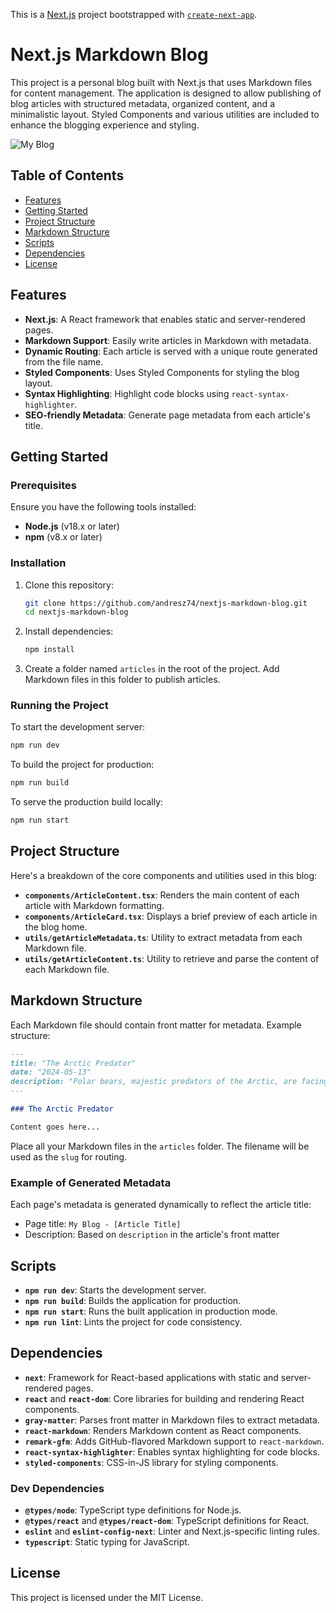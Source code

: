 This is a [Next.js](https://nextjs.org/) project bootstrapped with [`create-next-app`](https://github.com/vercel/next.js/tree/canary/packages/create-next-app).

# Next.js Markdown Blog

This project is a personal blog built with Next.js that uses Markdown files for content management. The application is designed to allow publishing of blog articles with structured metadata, organized content, and a minimalistic layout. Styled Components and various utilities are included to enhance the blogging experience and styling.

![My Blog](https://objects-us-east-1.dream.io/az-assets/nextjs-markdown-blog.png)

## Table of Contents

- [Features](#features)
- [Getting Started](#getting-started)
- [Project Structure](#project-structure)
- [Markdown Structure](#markdown-structure)
- [Scripts](#scripts)
- [Dependencies](#dependencies)
- [License](#license)

## Features

- **Next.js**: A React framework that enables static and server-rendered pages.
- **Markdown Support**: Easily write articles in Markdown with metadata.
- **Dynamic Routing**: Each article is served with a unique route generated from the file name.
- **Styled Components**: Uses Styled Components for styling the blog layout.
- **Syntax Highlighting**: Highlight code blocks using `react-syntax-highlighter`.
- **SEO-friendly Metadata**: Generate page metadata from each article's title.

## Getting Started

### Prerequisites

Ensure you have the following tools installed:

- **Node.js** (v18.x or later)
- **npm** (v8.x or later)

### Installation

1. Clone this repository:

   ```bash
   git clone https://github.com/andresz74/nextjs-markdown-blog.git
   cd nextjs-markdown-blog
   ```

2. Install dependencies:

   ```bash
   npm install
   ```

3. Create a folder named `articles` in the root of the project. Add Markdown files in this folder to publish articles.

### Running the Project

To start the development server:

```bash
npm run dev
```

To build the project for production:

```bash
npm run build
```

To serve the production build locally:

```bash
npm run start
```

## Project Structure

Here's a breakdown of the core components and utilities used in this blog:

- **`components/ArticleContent.tsx`**: Renders the main content of each article with Markdown formatting.
- **`components/ArticleCard.tsx`**: Displays a brief preview of each article in the blog home.
- **`utils/getArticleMetadata.ts`**: Utility to extract metadata from each Markdown file.
- **`utils/getArticleContent.ts`**: Utility to retrieve and parse the content of each Markdown file.

## Markdown Structure

Each Markdown file should contain front matter for metadata. Example structure:

```markdown
---
title: "The Arctic Predator"
date: "2024-05-13"
description: "Polar bears, majestic predators of the Arctic, are facing unprecedented challenges due to climate change..."
---

### The Arctic Predator

Content goes here...
```

Place all your Markdown files in the `articles` folder. The filename will be used as the `slug` for routing.

### Example of Generated Metadata

Each page's metadata is generated dynamically to reflect the article title:

- Page title: `My Blog - [Article Title]`
- Description: Based on `description` in the article's front matter

## Scripts

- **`npm run dev`**: Starts the development server.
- **`npm run build`**: Builds the application for production.
- **`npm run start`**: Runs the built application in production mode.
- **`npm run lint`**: Lints the project for code consistency.

## Dependencies

- **`next`**: Framework for React-based applications with static and server-rendered pages.
- **`react`** and **`react-dom`**: Core libraries for building and rendering React components.
- **`gray-matter`**: Parses front matter in Markdown files to extract metadata.
- **`react-markdown`**: Renders Markdown content as React components.
- **`remark-gfm`**: Adds GitHub-flavored Markdown support to `react-markdown`.
- **`react-syntax-highlighter`**: Enables syntax highlighting for code blocks.
- **`styled-components`**: CSS-in-JS library for styling components.

### Dev Dependencies

- **`@types/node`**: TypeScript type definitions for Node.js.
- **`@types/react`** and **`@types/react-dom`**: TypeScript definitions for React.
- **`eslint`** and **`eslint-config-next`**: Linter and Next.js-specific linting rules.
- **`typescript`**: Static typing for JavaScript.

## License

This project is licensed under the MIT License.
